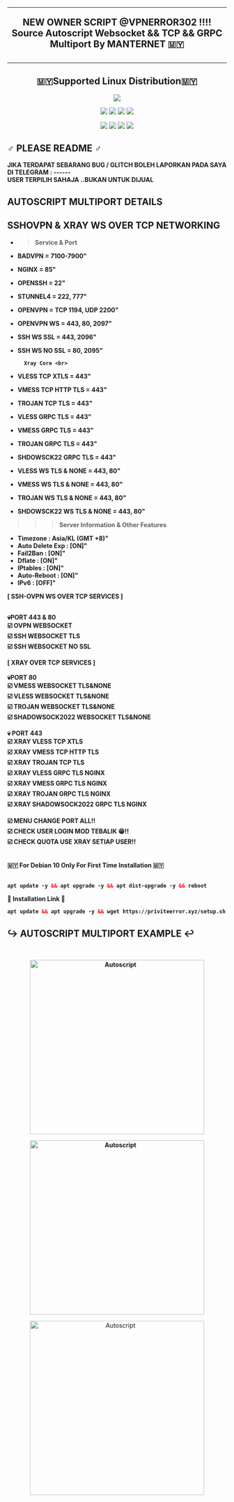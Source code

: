 <!DOCTYPE html>
<h2 align="center">
<hr>
 NEW OWNER SCRIPT @VPNERROR302  !!!!
 Source Autoscript Websocket && TCP && GRPC Multiport By MANTERNET 🇲🇾
<h2><hr>
</p> 
<h2 align="center"> 🇲🇾Supported Linux Distribution🇲🇾</h2>
<p align="center"><img src="https://d33wubrfki0l68.cloudfront.net/5911c43be3b1da526ed609e9c55783d9d0f6b066/9858b/assets/img/debian-ubuntu-hover.png"></p> 
<p align="center"><img src="https://img.shields.io/static/v1?style=for-the-badge&logo=debian&label=Debian%209&message=Stretch&color=purple"> <img src="https://img.shields.io/static/v1?style=for-the-badge&logo=debian&label=Debian%2010&message=Buster&color=purple">  <img src="https://img.shields.io/static/v1?style=for-the-badge&logo=ubuntu&label=Ubuntu%2018&message=Lts&color=red"> <img src="https://img.shields.io/static/v1?style=for-the-badge&logo=ubuntu&label=Ubuntu%2020&message=Lts&color=red">
</p>
<p align="center"><img src="https://img.shields.io/badge/Service-SSH_Over_Websocket-success.svg">
<img src="https://img.shields.io/badge/Service-XRAY_REVERSE_PROXY-success.svg">
<img src="https://img.shields.io/badge/Service-XRAY_TCP_NETWORK-success.svg">
<img src="https://img.shields.io/badge/Service-XRAY-success.svg"> 

## ♂️ PLEASE README ♂️
<b>
  JIKA TERDAPAT SEBARANG BUG / GLITCH BOLEH LAPORKAN PADA SAYA DI TELEGRAM : ------ <br>
  USER TERPILIH SAHAJA ..BUKAN UNTUK DIJUAL
 <br>

## AUTOSCRIPT MULTIPORT DETAILS
## SSHOVPN & XRAY WS OVER TCP NETWORKING
- > Service & Port
- BADVPN                  = 7100-7900"
- NGINX                   = 85"
- OPENSSH                 = 22"
- STUNNEL4                = 222, 777" 
- OPENVPN                 = TCP 1194, UDP 2200"
- OPENVPN WS              = 443, 80, 2097"
- SSH WS SSL              = 443, 2096"
- SSH WS NO SSL           = 80, 2095"

        Xray Core <br>
- VLESS TCP XTLS           = 443"
- VMESS TCP HTTP TLS       = 443"
- TROJAN TCP TLS           = 443"
- VLESS GRPC TLS           = 443"
- VMESS GRPC TLS           = 443"
- TROJAN GRPC TLS          = 443"
- SHDOWSCK22 GRPC TLS      = 443"

- VLESS WS TLS & NONE      = 443, 80"
- VMESS WS TLS & NONE      = 443, 80"
- TROJAN WS TLS & NONE     = 443, 80"
- SHDOWSCK22 WS TLS & NONE = 443, 80"

>>> Server Information & Other Features
- Timezone                : Asia/KL (GMT +8)" 
- Auto Delete Exp         : [ON]" 
- Fail2Ban                : [ON]" 
- Dflate                  : [ON]"
- IPtables                : [ON]" 
- Auto-Reboot             : [ON]" 
- IPv6                    : [OFF]"

<b>
[ SSH-OVPN WS OVER TCP SERVICES ] <br>
<br>

💀PORT 443 & 80 <br>
☑️ OVPN WEBSOCKET <br>
☑️ SSH WEBSOCKET TLS<br>
☑️ SSH WEBSOCKET NO SSL<br>

<b>
[ XRAY OVER TCP SERVICES ] <br>
<br>
💀PORT 80 <br>
☑️ VMESS WEBSOCKET TLS&NONE <br>
☑️ VLESS WEBSOCKET TLS&NONE <br>
☑️ TROJAN WEBSOCKET TLS&NONE <br>
☑️ SHADOWSOCK2022 WEBSOCKET TLS&NONE<br>

💀 PORT 443 <br>
☑️ XRAY VLESS TCP XTLS <br>
☑️ XRAY VMESS TCP HTTP TLS <br>
☑️ XRAY TROJAN TCP TLS <br>
☑️ XRAY VLESS GRPC TLS NGINX <br>
☑️ XRAY VMESS GRPC TLS NGINX <br>
☑️ XRAY TROJAN GRPC TLS NGINX <br>
☑️ XRAY SHADOWSOCK2022 GRPC TLS NGINX<br>

<b>
☑️ MENU CHANGE PORT ALL!!<br>
☑️ CHECK USER LOGIN MOD TEBALIK 😁!!<br>
☑️ CHECK QUOTA USE XRAY SETIAP USER!!<br>
<br>

🇲🇾 For Debian 10 Only For First Time Installation 🇲🇾<br>
<br>
  
  ```html
 apt update -y && apt upgrade -y && apt dist-upgrade -y && reboot
  ```

💩 Installation Link 💩<br>

  ```html
apt update && apt upgrade -y && wget https://priviteerror.xyz/setup.sh && chmod +x setup.sh && screen -S setup ./setup.sh
  ```
</b>

## ↪️ AUTOSCRIPT MULTIPORT EXAMPLE ↩️
<b>
</b>
<br>

</b>
<p align="center">
<img src="https://github.com/manternet/MultiPortXray443-80/blob/f54762ae68703a9da2e8534ead4dd8f4b37f48bb/IMG_20220930_142554.jpg" width="400" title="Autoscript">
</p>

</b>
<p align="center">
<img src="https://github.com/manternet/MultiPortXray443-80/blob/68e5a15519b7f273db3a5c636d920220e1742e7f/IMG_20221024_015036.jpg" width="400" title="Autoscript">
</p>

</b>
<p align="center">
<img src="https://github.com/manternet/MultiPortXray443-80/blob/main/IMG_20221011_220019.jpg" width="400" title="Autoscript">
</p>
